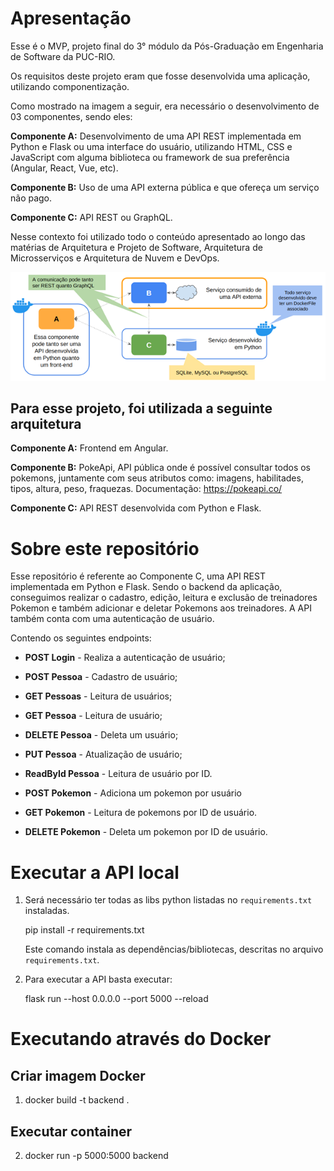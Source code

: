 # Apresentação 

Esse é o MVP, projeto final do 3° módulo da Pós-Graduação em Engenharia de Software da PUC-RIO.

Os requisitos deste projeto eram que fosse desenvolvida uma aplicação, utilizando componentização.

Como mostrado na imagem a seguir, era necessário o desenvolvimento de 03 componentes, sendo eles:

**Componente A:** Desenvolvimento de uma API REST implementada em Python e Flask ou uma interface do usuário, utilizando HTML, CSS e JavaScript com alguma biblioteca ou framework de sua preferência (Angular, React, Vue, etc).

**Componente B:** Uso de uma API externa pública e que ofereça um serviço não pago.

**Componente C:** API REST ou GraphQL. 

Nesse contexto foi utilizado todo o conteúdo apresentado ao longo das matérias de Arquitetura e Projeto de Software, Arquitetura de Microsserviços e Arquitetura de Nuvem e DevOps.

<img src=".\src\assets\img\requisitos.png">

## Para esse projeto, foi utilizada a seguinte arquitetura

**Componente A:** Frontend em Angular.

**Componente B:** PokeApi, API pública onde é possível consultar todos os pokemons, juntamente com seus atributos como: imagens, habilitades, tipos, altura, peso, fraquezas. Documentação: https://pokeapi.co/

**Componente C:** API REST desenvolvida com Python e Flask.

# Sobre este repositório

Esse repositório é referente ao Componente C, uma API REST implementada em Python e Flask. Sendo o backend da aplicação, conseguimos realizar o cadastro, edição, leitura e exclusão de treinadores Pokemon e também adicionar e deletar Pokemons aos treinadores. 
A API também conta com uma autenticação de usuário.

Contendo os seguintes endpoints:

* **POST Login** - Realiza a autenticação de usuário;
 
* **POST Pessoa** - Cadastro de usuário;
 
* **GET Pessoas** - Leitura de usuários;
 
* **GET Pessoa** - Leitura de usuário;
 
* **DELETE Pessoa** - Deleta um usuário;
 
* **PUT Pessoa** - Atualização de usuário;
 
* **ReadById Pessoa** - Leitura de usuário por ID.
 
* **POST Pokemon** - Adiciona  um pokemon por usuário
 
* **GET Pokemon** - Leitura de pokemons por ID de usuário.
 
* **DELETE Pokemon** - Deleta um pokemon por ID de usuário.



# Executar a API local

1. Será necessário ter todas as libs python listadas no `requirements.txt` instaladas.

    pip install -r requirements.txt

    Este comando instala as dependências/bibliotecas, descritas no arquivo `requirements.txt`.

2. Para executar a API basta executar:

    flask run --host 0.0.0.0 --port 5000 --reload


# Executando através do Docker

## Criar imagem Docker
1. docker build -t backend .

## Executar container
2. docker run -p 5000:5000 backend



